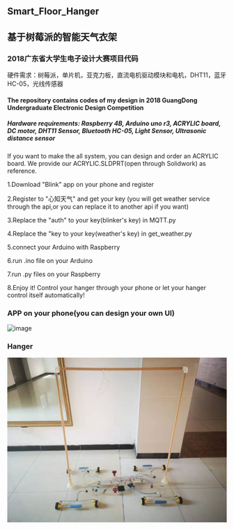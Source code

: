 ## Smart_Floor_Hanger
## 基于树莓派的智能天气衣架 

### 2018广东省大学生电子设计大赛项目代码  
硬件需求：树莓派，单片机，亚克力板，直流电机驱动模块和电机，DHT11，蓝牙HC-05，光线传感器  

#### The repository contains codes of my design in 2018 GuangDong Undergraduate Electronic Design Competition

##### Hardware requirements: Raspberry 4B, Arduino uno r3, ACRYLIC board, DC motor, DHT11 Sensor, Bluetooth HC-05, Light Sensor, Ultrasonic distance sensor

If you want to make the all system, you can design and order an ACRYLIC board. We provide our ACRYLIC.SLDPRT(open through Solidwork) as reference.

1.Download "Blink" app on your phone and register  
  
2.Register to "心知天气" and get your key (you will get weather service through the api,or you can replace it to another api if you want) 
  
3.Replace the "auth" to your key(blinker's key) in MQTT.py  
  
4.Replace the "key to your key(weather's key) in get_weather.py
  
5.connect your Arduino with Raspberry  
  
6.run .ino file on your Arduino  
  
7.run .py files on your Raspberry  
  
8.Enjoy it! Control your hanger through your phone or let your hanger control itself automatically!

### APP on your phone(you can design your own UI)
![image](https://github.com/LY4C49/Smart_Floor_Hanger/blob/main/APP.jpg)

### Hanger
![image](https://github.com/LY4C49/Smar_Floor_Hanger/blob/main/Results.jpg)



